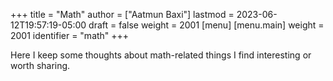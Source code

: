 +++
title = "Math"
author = ["Aatmun Baxi"]
lastmod = 2023-06-12T19:57:19-05:00
draft = false
weight = 2001
[menu]
  [menu.main]
    weight = 2001
    identifier = "math"
+++

Here I keep some thoughts about math-related things I find interesting or worth sharing.
